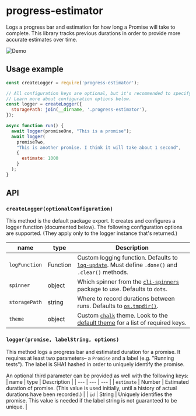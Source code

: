 # progress-estimator

Logs a progress bar and estimation for how long a Promise will take to complete. This library tracks previous durations in order to provide more accurate estimates over time.

![Demo](https://user-images.githubusercontent.com/29597/48986949-474e2400-f0cf-11e8-86d7-d201f8ad8eca.gif)

## Usage example

```js
const createLogger = require('progress-estimator');

// All configuration keys are optional, but it's recommended to specify a storage location.
// Learn more about configuration options below.
const logger = createLogger({
  storagePath: join(__dirname, '.progress-estimator'),
});

async function run() {
  await logger(promiseOne, "This is a promise");
  await logger(
    promiseTwo,
    "This is another promise. I think it will take about 1 second",
    {
      estimate: 1000
    }
  );
}
```
## API

### `createLogger(optionalConfiguration)`

This method is the default package export. It creates and configures a logger function (documented below). The following configuration options are supported. (They apply only to the logger instance that's returned.)

| name | type | Description |
| --- | --- | --- |
| `logFunction` | Function | Custom logging function. Defaults to [`log-update`](https://npmjs.com/package/log-update). Must define `.done()` and `.clear()` methods. |
| `spinner` | object | Which spinner from the [`cli-spinners`](https://npmjs.com/package/cli-spinners) package to use. Defaults to `dots`. |
| `storagePath` | string | Where to record durations between runs. Defaults to [`os.tmpdir()`](https://nodejs.org/api/os.html). |
| `theme` | object | Custom [`chalk`](https://npmjs.com/package/chalk) theme. Look to the [default theme](https://github.com/bvaughn/progress-estimator/blob/master/src/theme.js) for a list of required keys. |

### `logger(promise, labelString, options)`

This method logs a progress bar and estimated duration for a promise. It requires at least two parameters– a `Promise` and a label (e.g. "Running tests"). The label is SHA1 hashed in order to uniquely identify the promise.

An optional third parameter can be provided as well with the following keys:
| name | type | Description |
| --- | --- | --- |
| `estimate` | Number | Estimated duration of promise. (This value is used initially, until a history of actual durations have been recorded.) |
| `id` | String | Uniquely identifies the promise. This value is needed if the label string is not guaranteed to be unique. |
